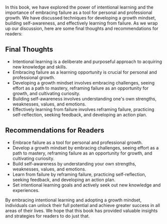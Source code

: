
In this book, we have explored the power of intentional learning and the importance of embracing failure as a tool for personal and professional growth. We have discussed techniques for developing a growth mindset, building self-awareness, and effectively learning from failure. As we wrap up our discussion, here are some final thoughts and recommendations for readers:

Final Thoughts
--------------

* Intentional learning is a deliberate and purposeful approach to acquiring new knowledge and skills.
* Embracing failure as a learning opportunity is crucial for personal and professional growth.
* Developing a growth mindset involves embracing challenges, seeing effort as a path to mastery, reframing failure as an opportunity for growth, and cultivating curiosity.
* Building self-awareness involves understanding one's own strengths, weaknesses, values, and emotions.
* Effectively learning from failure involves reframing failure, practicing self-reflection, seeking feedback, and developing an action plan.

Recommendations for Readers
---------------------------

* Embrace failure as a tool for personal and professional growth.
* Develop a growth mindset by embracing challenges, seeing effort as a path to mastery, reframing failure as an opportunity for growth, and cultivating curiosity.
* Build self-awareness by understanding your own strengths, weaknesses, values, and emotions.
* Learn from failure by reframing failure, practicing self-reflection, seeking feedback, and developing an action plan.
* Set intentional learning goals and actively seek out new knowledge and experiences.

By embracing intentional learning and adopting a growth mindset, individuals can unlock their full potential and achieve greater success in all areas of their lives. We hope that this book has provided valuable insights and strategies for readers to do just that.
